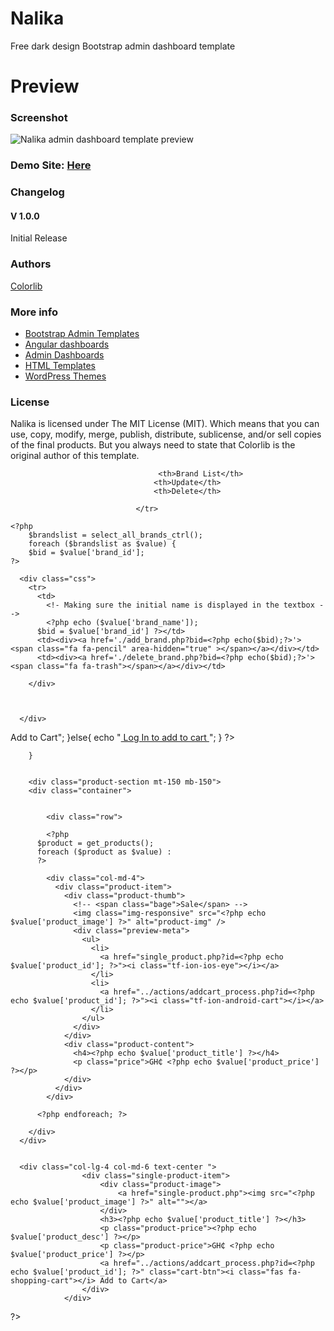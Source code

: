# Nalika
Free dark design Bootstrap admin dashboard template

# Preview

### Screenshot

![Nalika admin dashboard template preview](https://colorlib.com/wp/wp-content/uploads/sites/2/nalika-simple-free-bootstrap-admin-dashboard.jpg)


### Demo Site: [Here](https://colorlib.com/polygon/nalika/index.html)

### Changelog
#### V 1.0.0
Initial Release
### Authors
[Colorlib](https://colorlib.com)

### More info
- [Bootstrap Admin Templates](https://colorlib.com/wp/free-bootstrap-admin-dashboard-templates/)
- [Angular dashboards](https://colorlib.com/wp/angularjs-admin-templates/)
- [Admin Dashboards](https://colorlib.com/wp/free-html5-admin-dashboard-templates/)
- [HTML Templates](https://colorlib.com/wp/templates/)
- [WordPress Themes](https://colorlib.com/wp/free-wordpress-themes/)

### License

Nalika is licensed under The MIT License (MIT). Which means that you can use, copy, modify, merge, publish, distribute, sublicense, and/or sell copies of the final products. But you always need to state that Colorlib is the original author of this template.


<table>
                                <tr>
                                    
    
                                     <th>Brand List</th>
                                    <th>Update</th>
                                    <th>Delete</th>
                                    
                                </tr>

    <?php
        $brandslist = select_all_brands_ctrl();
        foreach ($brandslist as $value) {
        $bid = $value['brand_id'];
    ?>
      
      <div class="css">
        <tr>
          <td>
            <!- Making sure the initial name is displayed in the textbox -->
            <?php echo ($value['brand_name']);
          $bid = $value['brand_id'] ?></td>
          <td><div><a href='./add_brand.php?bid=<?php echo($bid);?>'> <span class="fa fa-pencil" area-hidden="true" ></span></a></div></td>
          <td><div><a href='./delete_brand.php?bid=<?php echo($bid);?>'> <span class="fa fa-trash"></span></a></div></td>
</td>
        </tr>
        <div>
        
          
        </div>
       
    
        
      </div>

<?php
<?php
							if(isset($_SESSION['loggedin'])){
								echo "<a href='cart.php' class='cart-btn'><i class='fas fa-shopping-cart'></i> Add to Cart</a>";
							}else{
									echo "<a href='login.php' class='cart-btn'><i class='fas fa-shopping-cart'></i> Log In to add to cart </a>";
								}
						?> 

        }


        <div class="product-section mt-150 mb-150">
		<div class="container">
			

			<div class="row">

			<?php
          $product = get_products();
          foreach ($product as $value) :
          ?>

            <div class="col-md-4">
              <div class="product-item">
                <div class="product-thumb">
                  <!-- <span class="bage">Sale</span> -->
                  <img class="img-responsive" src="<?php echo $value['product_image'] ?>" alt="product-img" />
                  <div class="preview-meta">
                    <ul>
                      <li>
                        <a href="single_product.php?id=<?php echo $value['product_id']; ?>"><i class="tf-ion-ios-eye"></i></a>
                      </li>
                      <li>
                        <a href="../actions/addcart_process.php?id=<?php echo $value['product_id']; ?>"><i class="tf-ion-android-cart"></i></a>
                      </li>
                    </ul>
                  </div>
                </div>
                <div class="product-content">
                  <h4><?php echo $value['product_title'] ?></h4>
                  <p class="price">GH₵ <?php echo $value['product_price'] ?></p>
                </div>
              </div>
            </div>
    
          <?php endforeach; ?>

        </div>
      </div>


      <div class="col-lg-4 col-md-6 text-center ">
					<div class="single-product-item">
						<div class="product-image">
							<a href="single-product.php"><img src="<?php echo $value['product_image'] ?>" alt=""></a>
						</div>
						<h3><?php echo $value['product_title'] ?></h3>
						<p class="product-price"><?php echo $value['product_desc'] ?></p>
						<p class="product-price">GH₵ <?php echo $value['product_price'] ?></p>
						<a href="../actions/addcart_process.php?id=<?php echo $value['product_id']; ?>" class="cart-btn"><i class="fas fa-shopping-cart"></i> Add to Cart</a>
					</div>
				</div> 
?>